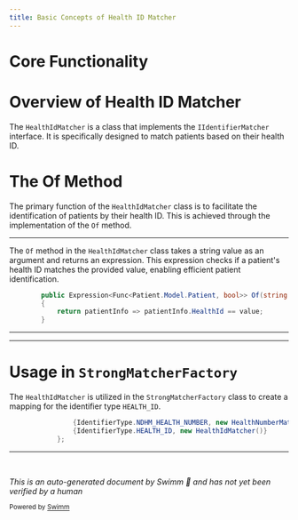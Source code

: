 ```yaml
---
title: Basic Concepts of Health ID Matcher
---
```

# Core Functionality

# Overview of Health ID Matcher

The <SwmToken path="src/In.ProjectEKA.HipLibrary/Matcher/StrongMatcherFactory.cs" pos="18:9:9" line-data="                {IdentifierType.HEALTH_ID, new HealthIdMatcher()}">`HealthIdMatcher`</SwmToken> is a class that implements the <SwmToken path="src/In.ProjectEKA.HipLibrary/Matcher/HealthIdMatcher.cs" pos="6:9:9" line-data="    public class HealthIdMatcher : IIdentifierMatcher">`IIdentifierMatcher`</SwmToken> interface. It is specifically designed to match patients based on their health ID.

# The Of Method

The primary function of the <SwmToken path="src/In.ProjectEKA.HipLibrary/Matcher/StrongMatcherFactory.cs" pos="18:9:9" line-data="                {IdentifierType.HEALTH_ID, new HealthIdMatcher()}">`HealthIdMatcher`</SwmToken> class is to facilitate the identification of patients by their health ID. This is achieved through the implementation of the <SwmToken path="src/In.ProjectEKA.HipLibrary/Matcher/HealthIdMatcher.cs" pos="8:17:17" line-data="        public Expression&lt;Func&lt;Patient.Model.Patient, bool&gt;&gt; Of(string value)">`Of`</SwmToken> method.

<SwmSnippet path="/src/In.ProjectEKA.HipLibrary/Matcher/HealthIdMatcher.cs" line="8">

---

The <SwmToken path="src/In.ProjectEKA.HipLibrary/Matcher/HealthIdMatcher.cs" pos="8:17:17" line-data="        public Expression&lt;Func&lt;Patient.Model.Patient, bool&gt;&gt; Of(string value)">`Of`</SwmToken> method in the <SwmToken path="src/In.ProjectEKA.HipLibrary/Matcher/StrongMatcherFactory.cs" pos="18:9:9" line-data="                {IdentifierType.HEALTH_ID, new HealthIdMatcher()}">`HealthIdMatcher`</SwmToken> class takes a string value as an argument and returns an expression. This expression checks if a patient's health ID matches the provided value, enabling efficient patient identification.

```c#
        public Expression<Func<Patient.Model.Patient, bool>> Of(string value)
        {
            return patientInfo => patientInfo.HealthId == value;
        }
```

---

</SwmSnippet>

<SwmSnippet path="/src/In.ProjectEKA.HipLibrary/Matcher/StrongMatcherFactory.cs" line="17">

---

# Usage in <SwmToken path="src/In.ProjectEKA.HipLibrary/Matcher/StrongMatcherFactory.cs" pos="10:5:5" line-data="    public class StrongMatcherFactory">`StrongMatcherFactory`</SwmToken>

The <SwmToken path="src/In.ProjectEKA.HipLibrary/Matcher/StrongMatcherFactory.cs" pos="18:9:9" line-data="                {IdentifierType.HEALTH_ID, new HealthIdMatcher()}">`HealthIdMatcher`</SwmToken> is utilized in the <SwmToken path="src/In.ProjectEKA.HipLibrary/Matcher/StrongMatcherFactory.cs" pos="10:5:5" line-data="    public class StrongMatcherFactory">`StrongMatcherFactory`</SwmToken> class to create a mapping for the identifier type <SwmToken path="src/In.ProjectEKA.HipLibrary/Matcher/StrongMatcherFactory.cs" pos="18:4:4" line-data="                {IdentifierType.HEALTH_ID, new HealthIdMatcher()}">`HEALTH_ID`</SwmToken>.

```c#
                {IdentifierType.NDHM_HEALTH_NUMBER, new HealthNumberMatcher()},
                {IdentifierType.HEALTH_ID, new HealthIdMatcher()}
            };
```

---

</SwmSnippet>

&nbsp;

*This is an auto-generated document by Swimm 🌊 and has not yet been verified by a human*

<SwmMeta version="3.0.0" repo-id="Z2l0aHViJTNBJTNBaGlwLXNlcnZpY2UlM0ElM0FTd2ltbS1EZW1v" repo-name="hip-service"><sup>Powered by [Swimm](/)</sup></SwmMeta>
